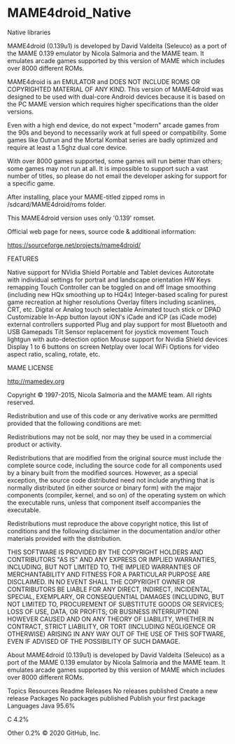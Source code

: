 # MAME4droid_Native
Native libraries 

MAME4droid (0.139u1) is developed by David Valdeita (Seleuco) as a port of the MAME 0.139 emulator by Nicola Salmoria and the MAME team. It emulates arcade games supported by this version of MAME which includes over 8000 different ROMs.

MAME4droid is an EMULATOR and DOES NOT INCLUDE ROMS OR COPYRIGHTED MATERIAL OF ANY KIND.
This version of MAME4droid was designed to be used with dual-core Android devices because it is based on the PC MAME version which requires higher specifications than the older versions.

Even with a high end device, do not expect "modern" arcade games from the 90s and beyond to necessarily work at full speed or compatibility. Some games like Outrun and the Mortal Kombat series are badly optimized and require at least a 1.5ghz dual core device.

With over 8000 games supported, some games will run better than others; some games may not run at all. It is impossible to support such a vast number of titles, so please do not email the developer asking for support for a specific game.

After installing, place your MAME-titled zipped roms in /sdcard/MAME4droid/roms folder.

This MAME4droid version uses only '0.139' romset.

Official web page for news, source code & additional information:

https://sourceforge.net/projects/mame4droid/

FEATURES

Native support for NVidia Shield Portable and Tablet devices Autorotate with individual settings for portrait and landscape orientation HW Keys remapping Touch Controller can be toggled on and off Image smoothing (including new HQx smoothing up to HQ4x) Integer-based scaling for purest game recreation at higher resolutions Overlay filters including scanlines, CRT, etc. Digital or Analog touch selectable Animated touch stick or DPAD Customizable In-App button layout iON's iCade and iCP (as iCade mode) external controllers supported Plug and play support for most Bluetooth and USB Gamepads Tilt Sensor replacement for joystick movement Touch lightgun with auto-detection option Mouse support for Nvidia Shield devices Display 1 to 6 buttons on screen Netplay over local WiFi Options for video aspect ratio, scaling, rotate, etc.

MAME LICENSE

http://mamedev.org

Copyright © 1997-2015, Nicola Salmoria and the MAME team. All rights reserved.

Redistribution and use of this code or any derivative works are permitted provided that the following conditions are met:

Redistributions may not be sold, nor may they be used in a commercial product or activity.

Redistributions that are modified from the original source must include the complete source code, including the source code for all components used by a binary built from the modified sources. However, as a special exception, the source code distributed need not include anything that is normally distributed (in either source or binary form) with the major components (compiler, kernel, and so on) of the operating system on which the executable runs, unless that component itself accompanies the executable.

Redistributions must reproduce the above copyright notice, this list of conditions and the following disclaimer in the documentation and/or other materials provided with the distribution.

THIS SOFTWARE IS PROVIDED BY THE COPYRIGHT HOLDERS AND CONTRIBUTORS "AS IS" AND ANY EXPRESS OR IMPLIED WARRANTIES, INCLUDING, BUT NOT LIMITED TO, THE IMPLIED WARRANTIES OF MERCHANTABILITY AND FITNESS FOR A PARTICULAR PURPOSE ARE DISCLAIMED. IN NO EVENT SHALL THE COPYRIGHT OWNER OR CONTRIBUTORS BE LIABLE FOR ANY DIRECT, INDIRECT, INCIDENTAL, SPECIAL, EXEMPLARY, OR CONSEQUENTIAL DAMAGES (INCLUDING, BUT NOT LIMITED TO, PROCUREMENT OF SUBSTITUTE GOODS OR SERVICES; LOSS OF USE, DATA, OR PROFITS; OR BUSINESS INTERRUPTION) HOWEVER CAUSED AND ON ANY THEORY OF LIABILITY, WHETHER IN CONTRACT, STRICT LIABILITY, OR TORT (INCLUDING NEGLIGENCE OR OTHERWISE) ARISING IN ANY WAY OUT OF THE USE OF THIS SOFTWARE, EVEN IF ADVISED OF THE POSSIBILITY OF SUCH DAMAGE.

About
MAME4droid (0.139u1) is developed by David Valdeita (Seleuco) as a port of the MAME 0.139 emulator by Nicola Salmoria and the MAME team. It emulates arcade games supported by this version of MAME which includes over 8000 different ROMs.

Topics
Resources
 Readme
Releases
No releases published
Create a new release
Packages
No packages published
Publish your first package
Languages
Java
95.6%
 
C
4.2%
 
Other
0.2%
© 2020 GitHub, Inc.
